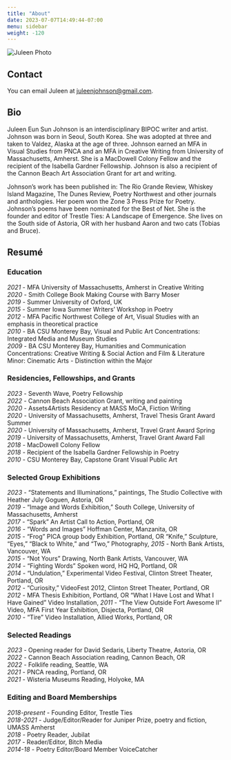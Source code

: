 ```yaml
---
title: "About"
date: 2023-07-07T14:49:44-07:00
menu: sidebar
weight: -120
---
```


![Juleen Photo](/images/juleen.png)

## Contact

You can email Juleen at [juleenjohnson@gmail.com](mailto:juleenjohnson@gmail.com).

## Bio

Juleen Eun Sun Johnson is an interdisciplinary BIPOC writer and artist. Johnson was born in Seoul, South Korea. She was adopted at three and taken to Valdez, Alaska at the age of three. Johnson earned an MFA in Visual Studies from PNCA and an MFA in Creative Writing from University of Massachusetts, Amherst. She is a MacDowell Colony Fellow and the recipient of the Isabella Gardner Fellowship. Johnson is also a recipient of the Cannon Beach Art Association Grant for art and writing. 

Johnson’s work has been published in: The Rio Grande Review, Whiskey Island Magazine, The Dunes Review, Poetry Northwest and other journals and anthologies. Her poem won the Zone 3 Press Prize for Poetry. Johnson’s poems have been nominated for the Best of Net. She is the founder and editor of Trestle Ties: A Landscape of Emergence. She lives on the South side of Astoria, OR with her husband Aaron and two cats (Tobias and Bruce). 

## Resumé

### Education

*2021* - MFA University of Massachusetts, Amherst in Creative Writing 			     	    	    
*2020* - Smith College Book Making Course with Barry Moser						    
*2019* - Summer University of Oxford, UK 							    	    
*2015* - Summer Iowa Summer Writers’ Workshop in Poetry						    
*2012* - MFA Pacific Northwest College of Art, Visual Studies with an emphasis in theoretical practice	    
*2010* - BA CSU Monterey Bay, Visual and Public Art	Concentrations: Integrated Media and Museum Studies					   
*2009* - BA CSU Monterey Bay, Humanities and Communication Concentrations: Creative Writing & Social Action and Film & Literature Minor: Cinematic Arts - Distinction within the Major

### Residencies, Fellowships, and Grants 

*2023* - Seventh Wave, Poetry Fellowship								     
*2022* - Cannon Beach Association Grant, writing and painting 						     
*2020* - Assets4Artists Residency at MASS MoCA, Fiction Writing					     
*2020* - University of Massachusetts, Amherst, Travel Thesis Grant Award Summer 		                  
*2020* - University of Massachusetts, Amherst, Travel Grant Award Spring				     
*2019* - University of Massachusetts, Amherst, Travel Grant Award Fall 			                 	     
*2018* - MacDowell Colony Fellow  									     
*2018* - Recipient of the Isabella Gardner Fellowship in Poetry		     				     
*2010* - CSU Monterey Bay, Capstone Grant Visual Public Art					                  

### Selected Group Exhibitions 		
 
*2023* - “Statements and Illuminations,” paintings, The Studio Collective with Heather July Goguen, Astoria, OR	     										     
*2019* - “Image and Words Exhibition,” South College, University of Massachusetts, Amherst		     
*2017* - “Spark” An Artist Call to Action, Portland, OR							     
*2016* - “Words and Images” Hoffman Center, Manzanita, OR					                  
*2015* - “Frog” PICA group body Exhibition, Portland, OR “Knife,” Sculpture, “Eyes,” “Black to White,” and “Two,” Photography, 
*2015* - North Bank Artists, Vancouver, WA	    							     
*2015* - “Not Yours” Drawing, North Bank Artists, Vancouver, WA 	   				     
*2014* - “Fighting Words” Spoken word, HQ HQ, Portland, OR						     
*2014* - “Undulation,” Experimental Video Festival, Clinton Street Theater, Portland, OR    		     
*2012* - “Curiosity,” VideoFest 2012, Clinton Street Theater, Portland, OR				     
*2012* - MFA Thesis Exhibition, Portland, OR	“What I Have Lost and What I Have Gained” Video Installation, 
*2011* - “The View Outside Fort Awesome II” Video, MFA First Year Exhibition, Disjecta, Portland, OR	     
*2010* - “Tire” Video Installation, Allied Works, Portland, OR						     

### Selected Readings 

*2023* - Opening reader for David Sedaris, Liberty Theatre, Astoria, OR 				                  
*2022* - Cannon Beach Association reading, Cannon Beach, OR						     
*2022* - Folklife reading, Seattle, WA									     
*2021* - PNCA reading, Portland, OR									     
*2021* - Wisteria Museums Reading, Holyoke, MA							     

### Editing and Board Memberships

*2018-present* - Founding Editor, Trestle Ties							    	    
*2018-2021* - Judge/Editor/Reader for Juniper Prize, poetry and fiction, UMASS Amherst	      	        
*2018* - Poetry Reader, Jubilat										    
*2017* - Reader/Editor, Bitch Media									    
*2014-18* - Poetry Editor/Board Member VoiceCatcher						            
